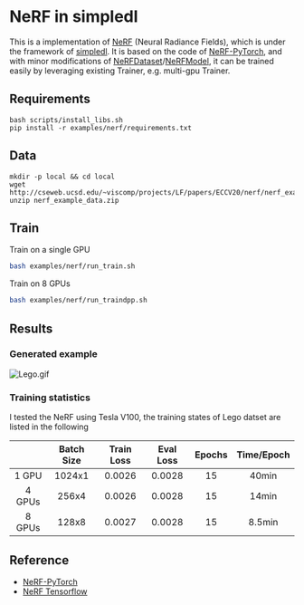 # NeRF in simpledl
This is a implementation of [NeRF](http://www.matthewtancik.com/nerf) (Neural Radiance Fields), which is under the framework of [simpledl](https://github.com/YongfeiYan/simpledl).
It is based on the code of [NeRF-PyTorch](https://github.com/yenchenlin/nerf-pytorch), and with minor modifications of [NeRFDataset](https://github.com/YongfeiYan/simpledl/tree/master/simpledl/data/nerf_dataset.py#L110)/[NeRFModel](https://github.com/YongfeiYan/simpledl/tree/master/simpledl/model/nerf.py#L450), it can be trained easily by leveraging existing Trainer, e.g. multi-gpu Trainer.

## Requirements 
```
bash scripts/install_libs.sh
pip install -r examples/nerf/requirements.txt
```

## Data 
```
mkdir -p local && cd local
wget http://cseweb.ucsd.edu/~viscomp/projects/LF/papers/ECCV20/nerf/nerf_example_data.zip
unzip nerf_example_data.zip
```

## Train 
Train on a single GPU
```bash 
bash examples/nerf/run_train.sh
```
Train on 8 GPUs
```bash
bash examples/nerf/run_traindpp.sh
```

## Results 
### Generated example
![Lego.gif](https://user-images.githubusercontent.com/41781351/192831270-921aee61-2da1-472c-91f6-fa8513c243ce.gif)
### Training statistics
I tested the NeRF using Tesla V100, the training states of Lego datset are listed in the following

|       | Batch Size | Train Loss | Eval Loss | Epochs | Time/Epoch |
| :--:  | :--:       | :--:       |    :--:   | :--:   |  :--:      |
| 1 GPU |  1024x1    |  0.0026    |  0.0028   | 15     |  40min     |    
| 4 GPUs|  256x4     |  0.0026    |  0.0028   | 15     |  14min     |
| 8 GPUs|  128x8     |  0.0027    |  0.0028   |  15    |  8.5min    |


## Reference
- [NeRF-PyTorch](https://github.com/yenchenlin/nerf-pytorch)
- [NeRF Tensorflow](https://github.com/bmild/nerf)


